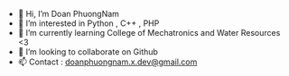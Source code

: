 - 👋 Hi, I’m Doan PhuongNam
- 👀 I’m interested in Python , C++ , PHP
- 🌱 I’m currently learning College of Mechatronics and Water Resources <3
- 💞️ I’m looking to collaborate on Github
- 📫 Contact : doanphuongnam.x.dev@gmail.com
<!---
Doan Phuong Nam is a ✨ special ✨ repository because its `README.md` (this file) appears on your GitHub profile.
You can click the Preview link to take a look at your changes.
--->
